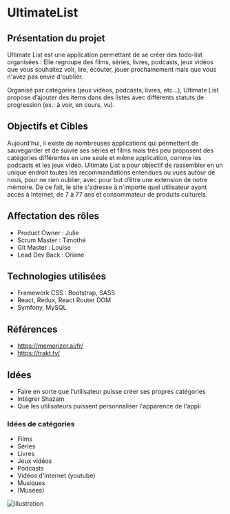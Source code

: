 # UltimateList

## Présentation du projet

Ultimate List est une application permettant de se créer des todo-list organisées : Elle regroupe des films, séries, livres, podcasts, jeux vidéos que vous souhaitez voir, lire, écouter, jouer prochainement mais que vous n'avez pas envie d'oublier. 

Organisé par catégories (jeux vidéos, podcasts, livres, etc…), Ultimate List propose d’ajouter des items dans des listes avec différents statuts de progression (ex.: à voir, en cours, vu).

## Objectifs et Cibles

Aujourd’hui, il existe de nombreuses applications qui permettent de sauvegarder et de suivre ses séries et films mais très peu proposent des catégories différentes en une seule et même application, comme les podcasts et les jeux vidéo. Ultimate List a pour objectif de rassembler en un unique endroit toutes les recommandations entendues ou vues autour de nous, pour ne rien oublier, avec pour but d’être une extension de notre mémoire. De ce fait, le site s'adresse à n'importe quel utilisateur ayant accès à Internet, de 7 à 77 ans et consommateur de produits culturels.


## Affectation des rôles

- Product Owner : Julie
- Scrum Master : Timothé
- Git Master : Louise
- Lead Dev Back : Oriane


## Technologies utilisées 

- Framework CSS : Bootstrap, SASS
- React, Redux, React Router DOM
- Symfony, MySQL

## Références

- https://memorizer.ai/fr/
- https://trakt.tv/

## Idées

- Faire en sorte que l'utilisateur puisse créer ses propres catégories
- Intégrer Shazam
- Que les utilisateurs puissent personnaliser l'apparence de l'appli

### Idées de catégories

- Films
- Séries
- Livres
- Jeux vidéos
- Podcasts
- Vidéos d'internet (youtube)
- Musiques
- (Musées)

![illustration](https://github.com/Timo-Pe/UltimateList-Back/ultimate-list-git.png?raw=true)

